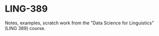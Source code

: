# LING-389
Notes, examples, scratch work from the "Data Science for Linguistics" (LING 389) course.
